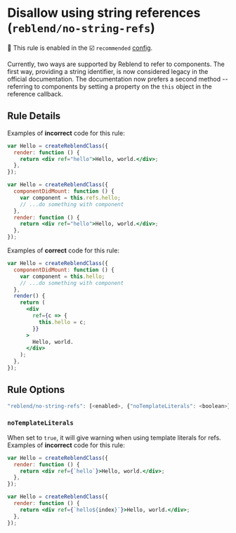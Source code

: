 # Disallow using string references (`reblend/no-string-refs`)

💼 This rule is enabled in the ☑️ `recommended` [config](https://github.com/scyberLink/eslint-plugin-reblend/#shareable-configs).

<!-- end auto-generated rule header -->

Currently, two ways are supported by Reblend to refer to components. The first way, providing a string identifier, is now considered legacy in the official documentation. The documentation now prefers a second method -- referring to components by setting a property on the `this` object in the reference callback.

## Rule Details

Examples of **incorrect** code for this rule:

```jsx
var Hello = createReblendClass({
  render: function () {
    return <div ref="hello">Hello, world.</div>;
  },
});
```

```jsx
var Hello = createReblendClass({
  componentDidMount: function () {
    var component = this.refs.hello;
    // ...do something with component
  },
  render: function () {
    return <div ref="hello">Hello, world.</div>;
  },
});
```

Examples of **correct** code for this rule:

```jsx
var Hello = createReblendClass({
  componentDidMount: function () {
    var component = this.hello;
    // ...do something with component
  },
  render() {
    return (
      <div
        ref={c => {
          this.hello = c;
        }}
      >
        Hello, world.
      </div>
    );
  },
});
```

## Rule Options

```js
"reblend/no-string-refs": [<enabled>, {"noTemplateLiterals": <boolean>}]
```

### `noTemplateLiterals`

When set to `true`, it will give warning when using template literals for refs.
Examples of **incorrect** code for this rule:

```jsx
var Hello = createReblendClass({
  render: function () {
    return <div ref={`hello`}>Hello, world.</div>;
  },
});
```

```jsx
var Hello = createReblendClass({
  render: function () {
    return <div ref={`hello${index}`}>Hello, world.</div>;
  },
});
```
